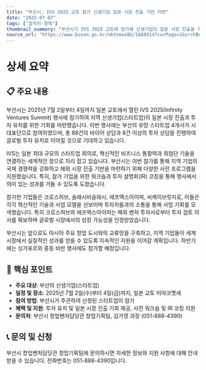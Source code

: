 ```yaml
---
title: "부산시, IVS 2025 교토 참가 신생기업 일본 시장 진출 기반 마련"
date: "2025-07-07"
tags: ["일자리·경제"]
thumbnail_summary: "부산시가 IVS 2025 교토에 참가해 신생기업의 일본 시장 진출을 지원합니다."
source_url: "https://www.busan.go.kr/nbtnewsBU/1688014?curPage=2&srchBeginDt=&srchEndDt=&srchKey=&srchText="
---
```


# 상세 요약

## 📋 주요 내용
부산시는 2025년 7월 2일부터 4일까지 일본 교토에서 열린 IVS 2025(Infinity Ventures Summit) 행사에 참가하여 지역 신생기업(스타트업)의 일본 시장 진출과 투자 유치를 위한 기회를 마련했습니다. 이번 행사에는 부산의 유망 스타트업 4개사가 시 대표단으로 참여하였으며, 총 88건의 바이어 상담과 8건 이상의 투자 상담을 진행하여 글로벌 투자 유치로 이어질 것으로 기대하고 있습니다.

IVS는 일본 최대 규모의 스타트업 회의로, 혁신적인 비즈니스 통찰력과 최첨단 기술을 연결하는 세계적인 장으로 자리 잡고 있습니다. 부산시는 이번 참가를 통해 지역 기업의 국제 경쟁력을 강화하고 해외 시장 진출 기반을 마련하기 위해 다양한 사전 프로그램을 지원했습니다. 특히, 참가 기업을 위한 워크숍과 투자 설명회(IR) 코칭을 통해 행사에서 의미 있는 성과를 거둘 수 있도록 도왔습니다.

참가한 기업들은 크로스허브, 슬래시비슬래시, 에프엑스아이피, 씨케이브릿지로, 이들은 각각 혁신적인 기술과 사업 모델을 선보이며 투자자들과의 소통을 통해 사업 기회를 모색했습니다. 특히 크로스허브와 에프엑스아이피는 해외 벤처 투자사로부터 투자 검토 의사를 확보하며 글로벌 시장에서의 성장 가능성을 인정받았습니다.

부산시는 앞으로도 아시아 주요 창업 도시와의 교류망을 구축하고, 지역 기업들이 세계 시장에서 실질적인 성과를 얻을 수 있도록 지속적인 지원을 이어갈 계획입니다. 하반기에는 싱가포르와 중동 비반 행사에도 참가할 예정입니다.

## 🎯 핵심 포인트
- **주요 대상**: 부산의 신생기업(스타트업)
- **일정 및 장소**: 2025년 7월 2일(수)부터 4일(금)까지, 일본 교토 미야코멧세
- **참여 방법**: 부산시가 주관하여 선정된 스타트업이 참가
- **혜택 및 지원**: 투자 유치 및 일본 시장 진출 기회 제공, 사전 워크숍 및 IR 코칭 지원
- **문의처**: 부산시 창업벤처담당관 창업기획팀, 김가영 과장 (051-888-4390)

## 📞 문의 및 신청
부산시 창업벤처담당관 창업기획팀에 문의하시면 자세한 정보와 지원 사항에 대해 안내받을 수 있습니다. 전화번호는 051-888-4390입니다.